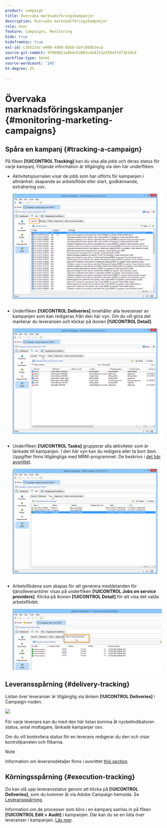 ```yaml
---
product: campaign
title: Övervaka marknadsföringskampanjer
description: Övervaka marknadsföringskampanjer
role: User
feature: Campaigns, Monitoring
hide: true
hidefromtoc: true
exl-id: c2b523ac-e900-4db8-85b0-dafc6ddb3eca
source-git-commit: 4f809011a8b4cb3803c4e8151e358e5fd73634e4
workflow-type: tm+mt
source-wordcount: '245'
ht-degree: 2%

---
```


# Övervaka marknadsföringskampanjer {#monitoring-marketing-campaigns}

## Spåra en kampanj {#tracking-a-campaign}

På fliken **[!UICONTROL Tracking]** kan du visa alla jobb och deras status för varje kampanj. Följande information är tillgänglig via den här underfliken:

* Aktivitetsjournalen visar de jobb som har utförts för kampanjen i allmänhet: skapande av arbetsflöde eller start, godkännande, extrahering osv.

  ![](assets/s_ncs_user_op_edit_exe_tab_a.png)

* Underfliken **[!UICONTROL Deliveries]** innehåller alla leveranser av kampanjen som kan redigeras från den här vyn. Om du vill göra det markerar du leveransen och klickar på ikonen **[!UICONTROL Detail]**.

  ![](assets/s_ncs_user_op_edit_exe_tab_b.png)

* Underfliken **[!UICONTROL Tasks]** grupperar alla aktiviteter som är länkade till kampanjen. I den här vyn kan du redigera eller ta bort dem. Uppgifter finns tillgängliga med MRM-programmet. De beskrivs i [det här avsnittet](../../mrm/using/creating-and-managing-tasks.md).

  ![](assets/s_ncs_user_op_edit_exe_tab_e.png)

* Arbetsflödena som skapas för att generera meddelanden för tjänstleverantörer visas på underfliken **[!UICONTROL Jobs on service providers]**. Klicka på ikonen **[!UICONTROL Detail]** för att visa det valda arbetsflödet.

  ![](assets/s_ncs_user_op_edit_exe_tab_d.png)

## Leveransspårning {#delivery-tracking}

Listan över leveranser är tillgänglig via länken **[!UICONTROL Deliveries]** i Campaign-noden.

![](assets/s_ncs_user_op_del_state_from_homepage.png)

För varje leverans kan du med den här listan komma åt nyckelindikatorer: status, antal mottagare, länkade kampanjer osv.

Om du vill kontrollera status för en leverans redigerar du den och visar kontrollpanelen och flikarna.

>[!NOTE]
>
>Information om leveransdetaljer finns i avsnittet [this section](../../delivery/using/about-message-tracking.md).

## Körningsspårning {#execution-tracking}

Du kan slå upp leveransstatus genom att klicka på **[!UICONTROL Deliveries]**, som du kommer åt via Adobe Campaign hemsida. Se [Leveransspårning](#delivery-tracking).

Information om de processer som körs i en kampanj samlas in på fliken **[!UICONTROL Edit > Audit]** i kampanjen. Där kan du se en lista över leveranser i kampanjen. [Läs mer](#tracking-a-campaign).
